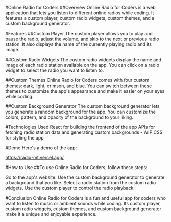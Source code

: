 #Online Radio for Coders
##Overview
Online Radio for Coders is a web application that lets you listen to different online radios while coding. It features a custom player, custom radio widgets, custom themes, and a custom background generator.

#Features
##Custom Player
The custom player allows you to play and pause the radio, adjust the volume, and skip to the next or previous radio station. It also displays the name of the currently playing radio and its image.

##Custom Radio Widgets
The custom radio widgets display the name and image of each radio station available on the app. You can click on a radio widget to select the radio you want to listen to.

##Custom Themes
Online Radio for Coders comes with four custom themes: dark, light, crimson, and blue. You can switch between these themes to customize the app's appearance and make it easier on your eyes while coding.

##Custom Background Generator
The custom background generator lets you generate a random background for the app. You can customize the colors, pattern, and opacity of the background to your liking.

#Technologies Used
React for building the frontend of the app
APIs for fetching radio station data and generating custom backgrounds - WIP
CSS for styling the app

#Demo
Here's a demo of the app:

https://radio-mt.vercel.app/

#How to Use
##To use Online Radio for Coders, follow these steps:

Go to the app's website.
Use the custom background generator to generate a background that you like.
Select a radio station from the custom radio widgets.
Use the custom player to control the radio playback.

#Conclusion
Online Radio for Coders is a fun and useful app for coders who want to listen to music or ambient sounds while coding. Its custom player, custom radio widgets, custom themes, and custom background generator make it a unique and enjoyable experience.